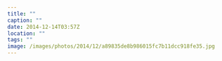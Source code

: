 ```yaml
---
title: ""
caption: ""
date: 2014-12-14T03:57Z
location: ""
tags: ""
image: /images/photos/2014/12/a89835de8b986015fc7b11dcc918fe35.jpg
---
```

